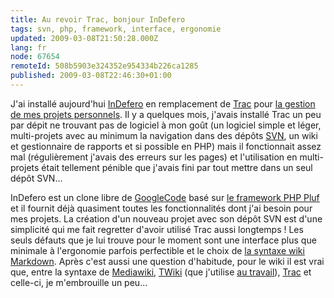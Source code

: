 ```yaml
---
title: Au revoir Trac, bonjour InDefero
tags: svn, php, framework, interface, ergonomie
updated: 2009-03-08T21:50:28.000Z
lang: fr
node: 67654
remoteId: 508b5903e324352e954334b226ca1285
published: 2009-03-08T22:46:30+01:00
---
```


J'ai installé aujourd'hui [InDefero](http://projects.ceondo.com/p/indefero/) en remplacement de [Trac](http://trac.edgewall.org/) pour [la gestion de mes projets personnels](http://projects.pwet.fr/). Il y a quelques mois, j'avais installé Trac un peu par dépit ne trouvant pas de logiciel à mon goût (un logiciel simple et léger, multi-projets avec au minimum la navigation dans des dépôts [SVN](http://subversion.tigris.org/), un wiki et gestionnaire de rapports et si possible en PHP) mais il fonctionnait assez mal (régulièrement j'avais des erreurs sur les pages) et l'utilisation en multi-projets était tellement pénible que j'avais fini par tout mettre dans un seul dépôt SVN...


InDefero est un clone libre de [GoogleCode](http://code.google.com/intl/fr/) basé sur [le framework PHP Pluf](http://www.pluf.org/) et il fournit déjà quasiment toutes les fonctionnalités dont j'ai besoin pour mes projets. La création d'un nouveau projet avec son dépôt SVN est d'une simplicité qui me fait regretter d'avoir utilisé Trac aussi longtemps ! Les seuls défauts que je lui trouve pour le moment sont une interface plus que minimale à l'ergonomie parfois perfectible et le choix de [la syntaxe wiki Markdown](http://daringfireball.net/projects/markdown/syntax). Après c'est aussi une question d'habitude, pour le wiki il est vrai que, entre la syntaxe de [Mediawiki](http://meta.wikimedia.org/wiki/Aide:Syntaxe_wiki), [TWiki](http://twiki.org/cgi-bin/view/TWiki/WikiSyntax) (que j'utilise [au travail](/page/cv)), [Trac](http://trac.edgewall.org/wiki/WikiFormatting) et celle-ci, je m'embrouille un peu...

